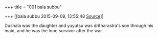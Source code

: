 +++
title = "001 bala subbu"

+++
[[bala subbu	2015-09-09, 13:55:48 [Source](https://groups.google.com/g/samskrita/c/PwkqYk7D2wk)]]



Dushala was the daughter and yuyutsu was dritharastra's son through his maid, and he was the lone survivor after the war.  
  

